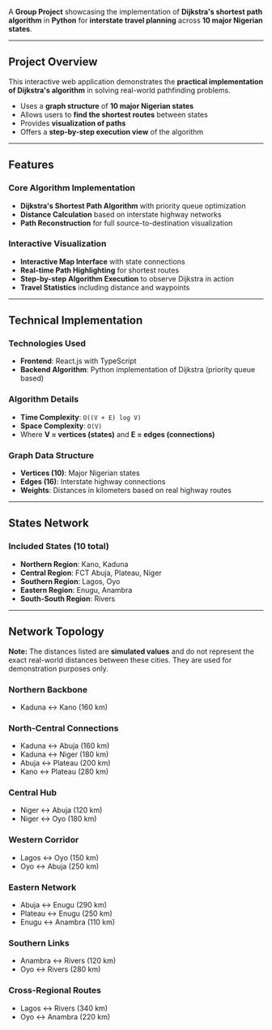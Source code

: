  

A **Group Project** showcasing the implementation of **Dijkstra's shortest path algorithm** in **Python** for **interstate travel planning** across **10 major Nigerian states**.  

---

## Project Overview  

This interactive web application demonstrates the **practical implementation of Dijkstra's algorithm** in solving real-world pathfinding problems.  

- Uses a **graph structure** of **10 major Nigerian states**  
- Allows users to **find the shortest routes** between states  
- Provides **visualization of paths**  
- Offers a **step-by-step execution view** of the algorithm  

---

## Features  

### Core Algorithm Implementation  
- **Dijkstra's Shortest Path Algorithm** with priority queue optimization  
- **Distance Calculation** based on interstate highway networks  
- **Path Reconstruction** for full source-to-destination visualization  

### Interactive Visualization  
- **Interactive Map Interface** with state connections  
- **Real-time Path Highlighting** for shortest routes  
- **Step-by-step Algorithm Execution** to observe Dijkstra in action  
- **Travel Statistics** including distance and waypoints  

---

## Technical Implementation  

### Technologies Used  
- **Frontend**: React.js with TypeScript  
- **Backend Algorithm**: Python implementation of Dijkstra (priority queue based)  

### Algorithm Details  
- **Time Complexity**: `O((V + E) log V)`  
- **Space Complexity**: `O(V)`  
- Where **V = vertices (states)** and **E = edges (connections)**  

### Graph Data Structure  
- **Vertices (10)**: Major Nigerian states  
- **Edges (16)**: Interstate highway connections  
- **Weights**: Distances in kilometers based on real highway routes  

---

## States Network  

### Included States (10 total)  
- **Northern Region**: Kano, Kaduna  
- **Central Region**: FCT Abuja, Plateau, Niger  
- **Southern Region**: Lagos, Oyo  
- **Eastern Region**: Enugu, Anambra  
- **South-South Region**: Rivers  

---

## Network Topology  

**Note:** The distances listed are **simulated values** and do not represent the exact real-world distances between these cities. They are used for demonstration purposes only.  

### Northern Backbone  
- Kaduna ↔ Kano (160 km)  

### North-Central Connections  
- Kaduna ↔ Abuja (160 km)  
- Kaduna ↔ Niger (180 km)  
- Abuja ↔ Plateau (200 km)  
- Kano ↔ Plateau (280 km)  

### Central Hub  
- Niger ↔ Abuja (120 km)  
- Niger ↔ Oyo (180 km)  

### Western Corridor  
- Lagos ↔ Oyo (150 km)  
- Oyo ↔ Abuja (250 km)  

### Eastern Network  
- Abuja ↔ Enugu (290 km)  
- Plateau ↔ Enugu (250 km)  
- Enugu ↔ Anambra (110 km)  

### Southern Links  
- Anambra ↔ Rivers (120 km)  
- Oyo ↔ Rivers (280 km)  

### Cross-Regional Routes  
- Lagos ↔ Rivers (340 km)  
- Oyo ↔ Anambra (220 km)  
